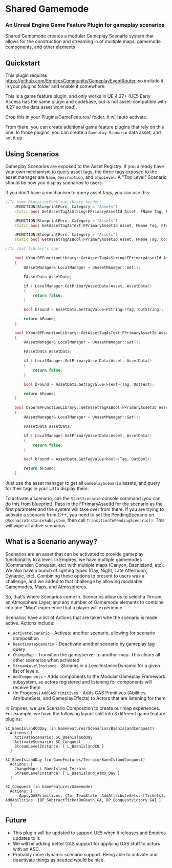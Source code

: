 # Shared Gamemode
### An Unreal Engine Game Feature Plugin for gameplay scenarios

Shared Gamemode creates a modular Gameplay Scenario system that allows for the construction and streaming in of multiple maps, gamemode components, and other elements 

## Quickstart

This plugin requires https://github.com/EmpiresCommunity/GameplayEventRouter, so include it in your plugins folder and enable it somewhere.

This is a game feature plugin, and only works in UE 4.27+ (UE5 Early Access has the same plugin and codebase, but is not asset-compatible with 4.27 so the data asset wont load).   

Drop this in your Plugins/GameFeatures/ folder.  It will auto activate.

From there, you can create additional game feature plugins that rely on this one.  In those plugins, you can create a `Gameplay Scenario` data asset, and set it up.



## Using Scenarios

Gameplay Scenarios are exposed to the Asset Registry.  If you already have your own mechanism to query asset tags, the three tags exposed to the asset manager are `Name`, `Description`, and `bTopLevel`.  A "Top Level" Scenario should be how you display scenarios to users.  

If you don't have a mechanism to query asset tags, you can use this:

```cpp
//In some BlueprintFunctionLibrary header:
	UFUNCTION(BlueprintPure, Category = "Assets")
	static bool GetAssetTagAsString(FPrimaryAssetId Asset, FName Tag, FString& OutString);

	UFUNCTION(BlueprintPure, Category = "Assets")
	static bool GetAssetTagAsText(FPrimaryAssetId Asset, FName Tag, FText& OutText);

	UFUNCTION(BlueprintPure, Category = "Assets")
	static bool GetAssetTagAsBool(FPrimaryAssetId Asset, FName Tag, bool& OutBool);

//In that library's cpp:

    bool UYourBPFunctionLibrary::GetAssetTagAsString(FPrimaryAssetId Asset, FName Tag, FString& OutString)
    {
        UAssetManager& LocalManager = UAssetManager::Get();

        FAssetData AssetData;

        if (!LocalManager.GetPrimaryAssetData(Asset, AssetData))
        {
            return false;
        }

        bool bFound = AssetData.GetTagValue<FString>(Tag, OutString);

        return bFound;
    }

    bool UYourBPFunctionLibrary::GetAssetTagAsText(FPrimaryAssetId Asset, FName Tag, FText& OutText)
    {
        UAssetManager& LocalManager = UAssetManager::Get();

        FAssetData AssetData;

        if (!LocalManager.GetPrimaryAssetData(Asset, AssetData))
        {
            return false;
        }

        bool bFound = AssetData.GetTagValue<FText>(Tag, OutText);

        return bFound;
    }

    bool UYourBPFunctionLibrary::GetAssetTagAsBool(FPrimaryAssetId Asset, FName Tag, bool& OutBool)
    {
        UAssetManager& LocalManager = UAssetManager::Get();

        FAssetData AssetData;

        if (!LocalManager.GetPrimaryAssetData(Asset, AssetData))
        {
            return false;
        }

        bool bFound = AssetData.GetTagValue<bool>(Tag, OutBool);

        return bFound;
    }
```

Just use the asset manager to get all `GameplayScenario` assets, and query for their tags in your UI to display them.

To activate a scenario, call the `StartScenario` console command (you can do this from blueprint).  Pass in the FPrimaryAssetId for the scenario as the first parameter and the system will take over from there.  If you are trying to activate a scenario from C++, you need to set the PendingScenario on `UScenarioInstanceSubsystem`, then call `TransitionToPendingScenario()`.  This will wipe all active scenarios.  


## What is a Scenario anyway?

Scenarios are an asset that can be activated to provide gameplay functionality to a level.  In Empires, we have multiple gamemodes (Commander, Conquest, etc) with multiple maps (Canyon, BaenIsland, etc).  We also have a bunch of lighting types (Day, Night, Late Afternoon, Dynamic, etc).  Combining these options to present to users was a challenge, and we added to that challenge by allowing moddable Gamemodes, Maps, and Atmospheres.  

So, that's where Scenarios come in.  Scenarios allow us to select a Terrain, an Atmosphere Layer, and any number of Gamemode elements to combine into one "Map" experience that a player will experience.  

Scenarios have a list of Actions that are taken whe the scenario is made active.  Actions include:

* `ActivateScenario` - Activate another scenario, allowing for scenario composition
* `DeactivateScenario` - Deactivate another scenario by gameplay tag query
* `ChangeMap` - Transition the game/server to another map.  This clears all other scenarios when activated
* `StreamLevelInstance` - Streams in a LevelInstanceDynamic for a given list of levels. 
* `AddComponents` - Adds components to the Modular Gameplay Framework subsystem, so actors registered and listening for components will receive them
* (In Progress) `AddGASPrimitives` - Adds GAS Primitives (Abilities, AttributeSets, and GameplayEffects) to Actors that are listening for them

In Empires, we use Scenario Composition to create our map experiences.  For example, we have the following layout split into 3 different game feature plugins:

```
SC_BaenIslandCQDay (in GameFeatures/Scenarios/BaenIslandConquest)
  Actions: [
    ActivateScenario: SC_BaenIslandDay
    ActivateScenario: SC_Conquest
    StreamLevelInstance: [ L_BaenIslandCQ ]
  ]

SC_BaenIslandDay (in GameFeatures/Terrain/BaenIslandConquest)
  Actions: [
    ChangeMap: L_BaenIsland_Terrain
    StreamLevelInstance: [ L_BaenIsland_Atmo_Day ]
  ]

SC_Conquest (in GameFeatures/Gamemode)
  Actions: [
      ApplyGASPrimitives: {To: TeamState, AddAttributeSets: [Tickets], AddAbilities: [BP_SubtractTicketOnDeath_GA, BP_ConquestVictory_GA] }
  ]
```

## Future

* This plugin will be updated to support UE5 when it releases and Empires updates to it.  
* We will be adding better GAS support for applying GAS stuff to actors with an ASC.
* Probably more dynamic scenario support.  Being able to activate and deactivate things as needed would be nice.

